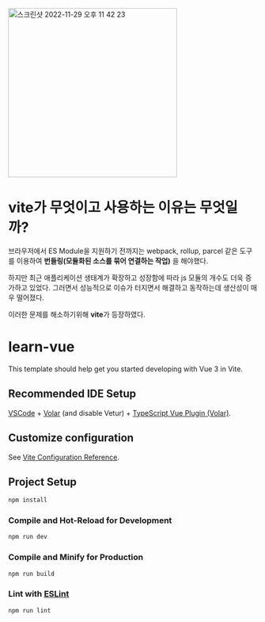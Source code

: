 
<img width="341" alt="스크린샷 2022-11-29 오후 11 42 23" src="https://user-images.githubusercontent.com/68775082/204559339-09f6ce6e-975b-4bdd-b362-95520effa8d3.png">

# vite가 무엇이고 사용하는 이유는 무엇일까?
브라우저에서 ES Module을 지원하기 전까지는 webpack, rollup, parcel 같은 도구를 이용하여 **번들링(모듈화된 소스를 묶어 연결하는 작업)** 을 해야했다.

하지만 최근 애플리케이션 생태계가 확장하고 성장함에 따라 js 모듈의 개수도 더욱 증가하고 있었다. 그러면서 성능적으로 이슈가 터지면서 해결하고 동작하는데 생산성이 매우 떨어졌다.

이러한 문제를 해소하기위해 **vite**가 등장하였다. 


# learn-vue

This template should help get you started developing with Vue 3 in Vite.

## Recommended IDE Setup

[VSCode](https://code.visualstudio.com/) + [Volar](https://marketplace.visualstudio.com/items?itemName=Vue.volar) (and disable Vetur) + [TypeScript Vue Plugin (Volar)](https://marketplace.visualstudio.com/items?itemName=Vue.vscode-typescript-vue-plugin).

## Customize configuration

See [Vite Configuration Reference](https://vitejs.dev/config/).

## Project Setup

```sh
npm install
```

### Compile and Hot-Reload for Development

```sh
npm run dev
```

### Compile and Minify for Production

```sh
npm run build
```

### Lint with [ESLint](https://eslint.org/)

```sh
npm run lint
```
